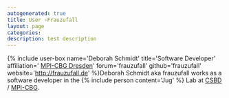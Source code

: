 ```yaml
---
autogenerated: true
title: User ›Frauzufall
layout: page
categories: 
description: test description
---
```


{% include user-box name='Deborah Schmidt' title='Software Developer' affiliation=' [MPI-CBG Dresden](https://www.mpi-cbg.de/)' forum='frauzufall' github='frauzufall' website='http://frauzufall.de' %}Deborah Schmidt aka frauzufall works as a software developer in the {% include person content='Jug' %} Lab at [CSBD](CSBD) / [MPI-CBG](MPI-CBG).
